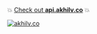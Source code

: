 💥 [Check out **api.akhilv.co**](https://api.akhilv.co) 💥

[![akhilv.co](https://akhilv.co/assets/og.png)](https://akhilv.co)
